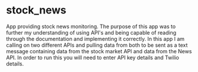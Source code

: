 # stock_news
App providing stock news monitoring. 
The purpose of this app was to further my understanding of using API's and being capable of reading through the documentation and implementing it correctly. In this app I am calling on two different APIs and pulling data from both to be sent as a text message containing data from the stock market API and data from the News API. 
In order to run this you will need to enter API key details and Twilio details. 
